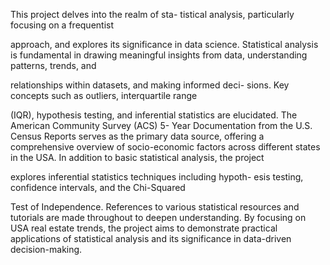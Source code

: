 This project delves into the realm of sta-
tistical analysis, particularly focusing on a frequentist

approach, and explores its significance in data science.
Statistical analysis is fundamental in drawing meaningful
insights from data, understanding patterns, trends, and

relationships within datasets, and making informed deci-
sions. Key concepts such as outliers, interquartile range

(IQR), hypothesis testing, and inferential statistics are
elucidated. The American Community Survey (ACS) 5-
Year Documentation from the U.S. Census Reports serves
as the primary data source, offering a comprehensive
overview of socio-economic factors across different states
in the USA.
In addition to basic statistical analysis, the project

explores inferential statistics techniques including hypoth-
esis testing, confidence intervals, and the Chi-Squared

Test of Independence. References to various statistical
resources and tutorials are made throughout to deepen
understanding. By focusing on USA real estate trends,
the project aims to demonstrate practical applications
of statistical analysis and its significance in data-driven
decision-making.
